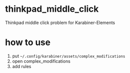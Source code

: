 # thinkpad_middle_click
Thinkpad middle click problem for Karabiner-Elements

# how to use
1. put `~/.config/karabiner/assets/complex_modifications`
2. open complex_modifications
3. add rules

